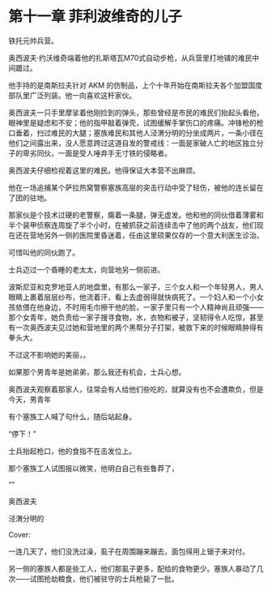 # 第十一章 菲利波维奇的儿子



铁托元帅兵营。

奥西波夫·约沃维奇端着他的扎斯塔瓦M70式自动步枪，从兵营里打地铺的难民中间踱过。

他手持的是南斯拉夫针对 AKM 的仿制品，上个十年开始在南斯拉夫各个加盟国度部队里广泛列装。他一向喜欢这杆家伙。

奥西波夫一只手里摩挲着他刚捡到的弹头，那些曾经是市民的难民们抬起头看他，眼神里是疑虑和不安；他的指甲敲着弹壳，试图缓解手掌伤口的疼痛。冲锋枪的枪口垂着，扫过难民的大腿；塞族难民和其他人泾渭分明的分坐成两片，一条小径在他们之间露出来，没人愿意跨过这道自发的警戒线：一面是家破人亡的地区独立分子的卑劣同伙，一面是受人唾弃手无寸铁的侵略者。

奥西波夫仔细检视着这里的难民。他得保证大本营不出麻烦。

他在一场追捕某个萨拉热窝警察塞族高层的突击行动中受了轻伤，被他的连长留在了团的驻地。

那家伙是个技术过硬的老警察，瘸着一条腿，弹无虚发。他和他的同伙借着薄雾和半个装甲侦察连周旋了半个小时，在被抓获之前连续击中了他的两个战友，他们现在还在营地另外一侧的医院里昏迷着，任由这里硕果仅存的一个意大利医生诊治。

可惜叫他的同伙跑了。

士兵迈过一个昏睡的老太太，向营地另一侧前进。

波斯尼亚和克罗地亚人的地盘里，有那么一家子，三个女人和一个年轻男人，男人眼睛上裹着层层纱布，他流着汗，看上去虚弱得就快病死了。一个妇人和一个小女孩依偎在他身边，不时用毛巾擦干他的脸，一家子里只有一个人精神尚且顽强——那个女青年，她负责给一家子搜寻食物，水，衣物和被子，坚韧得令人吃惊，甚至有一次奥西波夫见过她和营地里的两个黑帮分子打架，被救下来的时候眼睛肿得有拳头大。

不过这不影响她的美丽，。

如果那个男青年是她弟弟，那么我还有机会，士兵心想。

奥西波夫观察着那家人，往常会有人给他们些吃的，就算没有也不会遭欺负，但是今天，男青年





有个塞族工人喊了句什么，随后站起身。

“停下！”

士兵抬起枪口，他的食指不在击发位上。

那个塞族工人试图报以微笑，他明白自己有些鲁莽了，

“”

奥西波夫

泾渭分明的





Cover:

一连几天了，他们没洗过澡，虱子在周围蹦来蹦去，面包得用上锯子来对付。

另一侧的塞族人都是些工人，他们那虱子更多，配给的食物更少。塞族人暴动了几次——试图抢劫粮食，他们被驻守的士兵枪毙了一批。